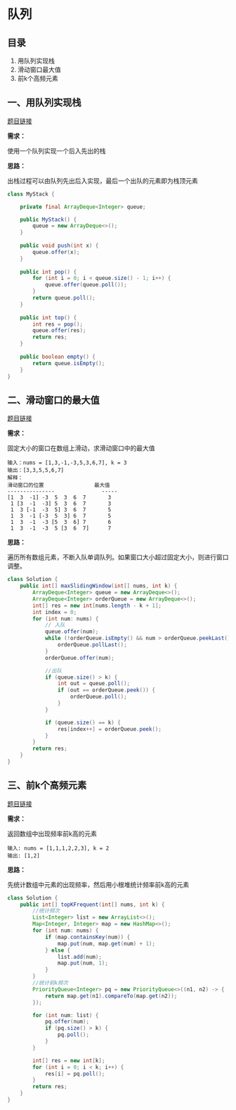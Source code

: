 # 队列

## 目录

1. 用队列实现栈
2. 滑动窗口最大值
3. 前k个高频元素



## 一、用队列实现栈

[题目链接](https://leetcode-cn.com/problems/implement-stack-using-queues/)

**需求：**

使用一个队列实现一个后入先出的栈

**思路：**

出栈过程可以由队列先出后入实现，最后一个出队的元素即为栈顶元素

```java
class MyStack {

    private final ArrayDeque<Integer> queue;

    public MyStack() {
        queue = new ArrayDeque<>();
    }
    
    public void push(int x) {
        queue.offer(x);
    }
    
    public int pop() {
        for (int i = 0; i < queue.size() - 1; i++) {
            queue.offer(queue.poll());
        }
        return queue.poll();
    }
    
    public int top() {
        int res = pop();
        queue.offer(res);
        return res;
    }
    
    public boolean empty() {
        return queue.isEmpty();
    }
}
```



## 二、滑动窗口的最大值

[题目链接](https://leetcode-cn.com/problems/sliding-window-maximum/)

**需求：**

固定大小的窗口在数组上滑动，求滑动窗口中的最大值

```
输入：nums = [1,3,-1,-3,5,3,6,7], k = 3
输出：[3,3,5,5,6,7]
解释：
滑动窗口的位置                最大值
---------------               -----
[1  3  -1] -3  5  3  6  7       3
 1 [3  -1  -3] 5  3  6  7       3
 1  3 [-1  -3  5] 3  6  7       5
 1  3  -1 [-3  5  3] 6  7       5
 1  3  -1  -3 [5  3  6] 7       6
 1  3  -1  -3  5 [3  6  7]      7
```



**思路：**

遍历所有数组元素，不断入队单调队列。如果窗口大小超过固定大小，则进行窗口调整。

```java
class Solution {
    public int[] maxSlidingWindow(int[] nums, int k) {
        ArrayDeque<Integer> queue = new ArrayDeque<>();
        ArrayDeque<Integer> orderQueue = new ArrayDeque<>();
        int[] res = new int[nums.length - k + 1];
        int index = 0;
        for (int num: nums) {
            // 入队
            queue.offer(num);
            while (!orderQueue.isEmpty() && num > orderQueue.peekLast()) {
                orderQueue.pollLast();
            }
            orderQueue.offer(num);

            //出队
            if (queue.size() > k) {
                int out = queue.poll();
                if (out == orderQueue.peek()) {
                    orderQueue.poll();
                }
            }

            if (queue.size() == k) {
                res[index++] = orderQueue.peek();
            }
        }
        return res;
    }
}
```



## 三、前k个高频元素

[题目链接](https://leetcode-cn.com/problems/top-k-frequent-elements/)

**需求：**

返回数组中出现频率前k高的元素

```
输入: nums = [1,1,1,2,2,3], k = 2
输出: [1,2]
```



**思路：**

先统计数组中元素的出现频率，然后用小根堆统计频率前k高的元素

```java
class Solution {
    public int[] topKFrequent(int[] nums, int k) {
        //统计频次
        List<Integer> list = new ArrayList<>();
        Map<Integer, Integer> map = new HashMap<>();
        for (int num: nums) {
            if (map.containsKey(num)) {
                map.put(num, map.get(num) + 1);
            } else {
                list.add(num);
                map.put(num, 1);
            }
        }
		//统计前k频次
        PriorityQueue<Integer> pq = new PriorityQueue<>((n1, n2) -> {
            return map.get(n1).compareTo(map.get(n2));
        });

        for (int num: list) {
            pq.offer(num);
            if (pq.size() > k) {
                pq.poll();
            }
        }

        int[] res = new int[k];
        for (int i = 0; i < k; i++) {
            res[i] = pq.poll();
        }
        return res;
    }
}
```

